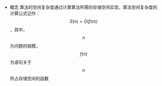 - 概念
算法的空间复杂度通过计算算法所需的存储空间实现，算法空间复杂度的计算公式记作：$$ S(n)=O(f(n)) $$，其中，$$ n $$为问题的规模，$$ f(n) $$为语句关于$$ n $$所占存储空间的函数